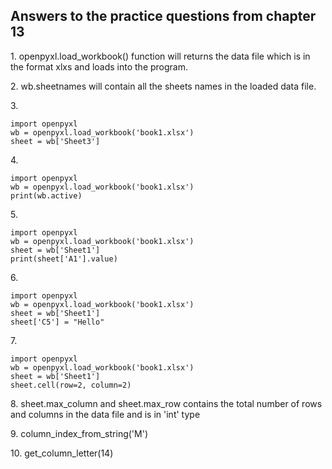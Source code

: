 <h2>Answers to the practice questions from chapter 13</h2>

<p>1. openpyxl.load_workbook() function will returns the data file which is in the format xlxs and loads into the program.</p>

<p>2. wb.sheetnames will contain all the sheets names in the loaded data file.</p>

<p>3. </p>

```
import openpyxl
wb = openpyxl.load_workbook('book1.xlsx')
sheet = wb['Sheet3'] 
```

<p>4. </p>

```
import openpyxl
wb = openpyxl.load_workbook('book1.xlsx')
print(wb.active)
```

<p>5. </p>

```
import openpyxl
wb = openpyxl.load_workbook('book1.xlsx')
sheet = wb['Sheet1'] 
print(sheet['A1'].value)
```

<p>6. </p>

```
import openpyxl
wb = openpyxl.load_workbook('book1.xlsx')
sheet = wb['Sheet1'] 
sheet['C5'] = "Hello"
```

<p>7. </p>

```
import openpyxl
wb = openpyxl.load_workbook('book1.xlsx')
sheet = wb['Sheet1'] 
sheet.cell(row=2, column=2)
```

<p>8. sheet.max_column and sheet.max_row contains the total number of rows and columns in the data file and is in 'int' type</p>

<p>9. column_index_from_string('M')</p>

<p>10. get_column_letter(14)</p>

